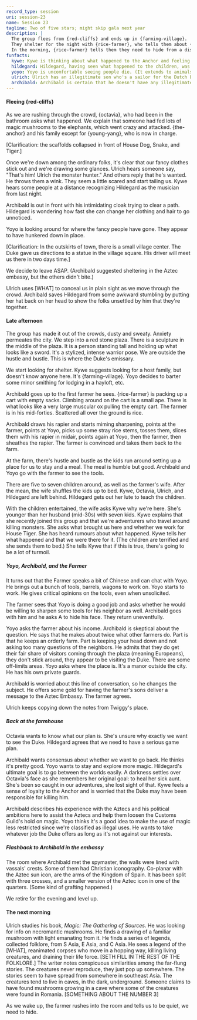 ```yaml
---
record_type: session
uri: session-23
name: Session 23
tagline: Two of five stars; might skip gala next year
description: |
  The group flees from {red-cliffs} and ends up in {farming-village}.
  They shelter for the night with {rice-farmer}, who tells them about {dukes-manor}.
  In the morning, {rice-farmer} tells them they need to hide from a disturbance in town.
funfacts:
  kywe: Kywe is thinking about what happened to the Anchor and feeling guilty. She wonders whether Magic Missile could have helped.
  hildegard: Hildegard, having seen what happened to the children, was brought back to thinking about the children she left back home. She wonders what in their lives she's missed.
  yoyo: Yoyo is uncomfortable seeing people die. (It extends to animals as well, even though he's not a vegetarian.) He's feeling queasy and will be a temporary vegetarian.
  ulrich: Ulrich has an illegitimate son who's a sailor for the Dutch East India Company. He wonders whether he could also have been transported here.
  archibald: Archibald is certain that he doesn't have any illegitimate children because he's never been with a woman.
---
```


#### Fleeing {red-cliffs}

As we are rushing through the crowd, {octavia}, who had been in the bathroom asks what happened. We explain that someone had fed lots of magic mushrooms to the elephants, which went crazy and attacked. {the-anchor} and his family except for {young-yang}, who is now in charge.

[Clarification: the scaffolds collapsed in front of House Dog, Snake, and Tiger.]

Once we're down among the ordinary folks, it's clear that our fancy clothes stick out and we're drawing some glances.
Ulrich hears someone say, "That's him! Ulrich the monster hunter." And others reply that he's wanted.
He throws them a wink.
They seem a little scared and start tailing us.
Kywe hears some people at a distance recognizing Hildegard as the musician from last night.

Archibald is out in front with his intimidating cloak trying to clear a path.
Hildegard is wondering how fast she can change her clothing and hair to go unnoticed.

Yoyo is looking around for where the fancy people have gone.
They appear to have hunkered down in place.

[Clarification: In the outskirts of town, there is a small village center. The Duke gave us directions to a statue in the village square.
His driver will meet us there in two days time.]

We decide to leave ASAP. (Archibald suggested sheltering in the Aztec embassy, but the others didn't bite.)

Ulrich uses [WHAT] to conceal us in plain sight as we move through the crowd.
Archibald saves Hildegard from some awkward stumbling by putting her hat back on her head to show the folks unsettled by him that they're together.

#### Late afternoon

The group has made it out of the crowds, dusty and sweaty.
Anxiety permeates the city.
We step into a red stone plaza. There is a sculpture in the middle of the plaza.
It is a person standing tall and holding up what looks like a sword.
It's a stylized, intense warrior pose.
We are outside the hustle and bustle.
This is where the Duke's emissary.

We start looking for shelter.
Kywe suggests looking for a host family, but doesn't know anyone here.
It's {farming-village}.
Yoyo decides to barter some minor smithing for lodging in a hayloft, etc.

Archibald goes up to the first farmer he sees.
{rice-farmer} is packing up a cart with empty sacks.
Climbing around on the cart is a small ape.
There is what looks like a very large muscular ox pulling the empty cart.
The farmer is in his mid-forties.
Scattered all over the ground is rice.

Archibald draws his rapier and starts miming sharpening, points at the farmer, points at Yoyo, picks up some stray rice stems, tosses them, slices them with his rapier in midair, points again at Yoyo, then the farmer, then sheathes the rapier.
The farmer is convinced and takes them back to the farm.

At the farm, there's hustle and bustle as the kids run around setting up a place for us to stay and a meal.
The meal is humble but good.
Archibald and Yoyo go with the farmer to see the tools.

There are five to seven children around, as well as the farmer's wife.
After the mean, the wife shuffles the kids up to bed.
Kywe, Octavia, Ulrich, and Hildegard are left behind.
Hildegard gets out her lute to teach the children.

With the children entertained, the wife asks Kywe why we're here.
She's younger than her husband (mid-30s) with seven kids.
Kywe explains that she recently joined this group and that we're adventurers who travel around killing monsters.
She asks what brought us here and whether we work for House Tiger.
She has heard rumours about what happened.
Kywe tells her what happened and that we were there for it.
(The children are terrified and she sends them to bed.)
She tells Kywe that if this is true, there's going to be a lot of turmoil.

##### Yoyo, Archibald, and the Farmer

It turns out that the Farmer speaks a bit of Chinese and can chat with Yoyo.
He brings out a bunch of tools, barrels, wagons to work on.
Yoyo starts to work.
He gives critical opinions on the tools, even when unsolicited.

The farmer sees that Yoyo is doing a good job and asks whether he would be willing to sharpen some tools for his neighbor as well.
Archibald goes with him and he asks A to hide his face.
They return uneventfully.

Yoyo asks the farmer about his income.
Archibald is skeptical about the question.
He says that he makes about twice what other farmers do.
Part is that he keeps an orderly farm.
Part is keeping your head down and not asking too many questions of the neighbors.
He admits that they do get their fair share of visitors coming through the plaza (meaning Europeans), they don't stick around, they appear to be visiting the Duke.
There are some off-limits areas.
Yoyo asks where the place is. It's a manor outside the city. He has his own private guards.

Archibald is worried about this line of conversation, so he changes the subject.
He offers some gold for having the farmer's sons deliver a message to the Aztec Embassy.
The farmer agrees.

Ulrich keeps copying down the notes from Twiggy's place.

##### Back at the farmhouse

Octavia wants to know what our plan is.
She's unsure why exactly we want to see the Duke.
Hildegard agrees that we need to have a serious game plan.

Archibald wants consensus about whether we want to go back.
He thinks it's pretty good.
Yoyo wants to stay and explore more magic.
Hildegard's ultimate goal is to go between the worlds easily.
A darkness settles over Octavia's face as she remembers her original goal: to heal her sick aunt. She's been so caught in our adventures, she lost sight of that.
Kywe feels a sense of loyalty to the Anchor and is worried that the Duke may have been responsible for killing him.

Archibald describes his experience with the Aztecs and his political ambitions here to assist the Aztecs and help them loosen the Customs Guild's hold on magic.
Yoyo thinks it's a good idea to make the use of magic less restricted since we're classified as illegal uses.
He wants to take whatever job the Duke offers as long as it's not against our interests.

##### Flashback to Archibald in the embassy

The room where Archibald met the spymaster, the walls were lined with vassals' crests.
Some of them had Christian iconography.
Co-planar with the Aztec sun icon, are the arms of the Kingdom of Spain. It has been split with three crosses, and a smaller version of the Aztec icon in one of the quarters.
(Some kind of grafting happened.)

We retire for the evening and level up.

#### The next morning

Ulrich studies his book, _Magic: The Gathering of Sources_.
He was looking for info on necromantic mushrooms.
He finds a drawing of a familiar mushroom with light emanating from it.
He finds a series of legends, collected folklore, from S Asia, E Asia, and C Asia.
He sees a legend of the [WHAT], reanimated corpses who move in a hopping way, killing living creatures, and draining their life force.
[SETH FILL IN THE REST OF THE FOLKLORE.]
The writer notes conspicuous similarities among the far-flung stories.
The creatures never reproduce, they just pop up somewhere.
The stories seem to have spread from somewhere in southeast Asia.
The creatures tend to live in caves, in the dark, underground.
Someone claims to have found mushrooms growing in a cave where some of the creatures were found in Romania.
[SOMETHING ABOUT THE NUMBER 3]

As we wake up, the farmer rushes into the room and tells us to be quiet, we need to hide.
